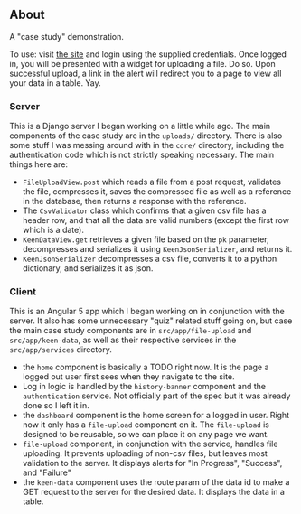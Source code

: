 
## About

A "case study" demonstration.

To use:  visit [the site](http://history-brad-two.s3-website-us-east-1.amazonaws.com) and login using the supplied credentials.  Once logged in, you will be presented with a widget for uploading a file.  Do so.  Upon successful upload, a link in the alert will redirect you to a page to view all your data in a table.  Yay.

### Server

This is a Django server I began working on a little while ago.  The main components of the case study are in the `uploads/` directory.  There is also some stuff I was messing around with in the `core/` directory, including the authentication code which is not strictly speaking necessary.  The main things here are:

* `FileUploadView.post` which reads a file from a post request, validates the file, compresses it, saves the compressed file as well as a reference in the database, then returns a response with the reference.
* The `CsvValidator` class which confirms that a given csv file has a header row, and that all the data are valid numbers (except the first row which is a date).
* `KeenDataView.get` retrieves a given file based on the `pk` parameter, decompresses and serializes it using `KeenJsonSerializer`, and returns it.
* `KeenJsonSerializer` decompresses a csv file, converts it to a python dictionary, and serializes it as json.

### Client

This is an Angular 5 app which I began working on in conjunction with the server.  It also has some unnecessary "quiz" related stuff going on, but case the main case study components are in `src/app/file-upload` and `src/app/keen-data`, as well as their respective services in the `src/app/services` directory.

*  the `home` component is basically a TODO right now.  It is the page a logged out user first sees when they navigate to the site.
* Log in logic is handled by the `history-banner` component and the `authentication` service.  Not officially part of the spec but it was already done so I left it in.
* the `dashboard` component is the home screen for a logged in user.  Right now it only has a `file-upload` component on it.  The `file-upload` is designed to be reusable, so we can place it on any page we want.
* `file-upload` component, in conjunction with the service, handles file uploading.  It prevents uploading of non-csv files, but leaves most validation to the server.  It displays alerts for "In Progress", "Success", and "Failure"
* the `keen-data` component uses the route param of the data id to make a GET request to the server for the desired data.  It displays the data in a table.